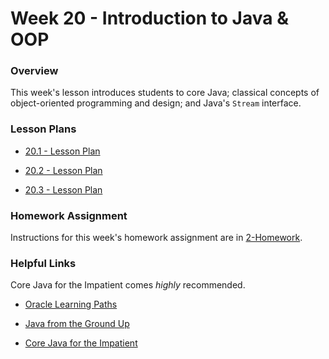 # Week 20 - Introduction to Java & OOP

### Overview

This week's lesson introduces students to core Java; classical concepts of object-oriented programming and design; and Java's `Stream` interface.

### Lesson Plans

* [20.1 - Lesson Plan](01-Day/01-Day-LessonPlan.md)

* [20.2 - Lesson Plan](02-Day/02-Day-LessonPlan.md)

* [20.3 - Lesson Plan](03-Day/03-Day-LessonPlan.md)

### Homework Assignment

Instructions for this week's homework assignment are in [2-Homework](../../../../01-Class-Content/21-regionalized-content/Java/02-Homework/Instructions/README.md).

### Helpful Links

Core Java for the Impatient comes _highly_ recommended.

* [Oracle Learning Paths](https://docs.oracle.com/javase/tutorial/tutorialLearningPaths.html)

* [Java from the Ground Up](http://www.javaworld.com/article/2076075/learn-java/core-java-learn-java-from-the-ground-up.html)

* [Core Java for the Impatient](http://www.jfn.ac.lk/sci/csc/images/books/Core%20Java%20for%20the%20Impatient%20-%20Cay%20S.%20Horstmann-526pp.pdf)
